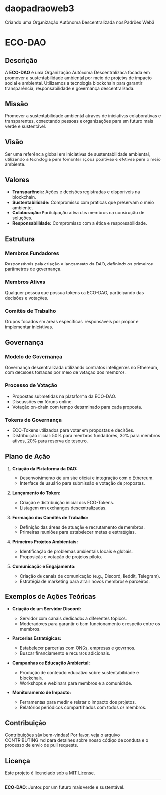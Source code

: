 # daopadraoweb3
Criando uma Organização Autônoma Descentralizada nos Padrões Web3
# ECO-DAO

## Descrição

A **ECO-DAO** é uma Organização Autônoma Descentralizada focada em promover a sustentabilidade ambiental por meio de projetos de impacto social e ambiental. Utilizamos a tecnologia blockchain para garantir transparência, responsabilidade e governança descentralizada.

## Missão

Promover a sustentabilidade ambiental através de iniciativas colaborativas e transparentes, conectando pessoas e organizações para um futuro mais verde e sustentável.

## Visão

Ser uma referência global em iniciativas de sustentabilidade ambiental, utilizando a tecnologia para fomentar ações positivas e efetivas para o meio ambiente.

## Valores

- **Transparência:** Ações e decisões registradas e disponíveis na blockchain.
- **Sustentabilidade:** Compromisso com práticas que preservam o meio ambiente.
- **Colaboração:** Participação ativa dos membros na construção de soluções.
- **Responsabilidade:** Compromisso com a ética e responsabilidade.

## Estrutura

### Membros Fundadores
Responsáveis pela criação e lançamento da DAO, definindo os primeiros parâmetros de governança.

### Membros Ativos
Qualquer pessoa que possua tokens da ECO-DAO, participando das decisões e votações.

### Comitês de Trabalho
Grupos focados em áreas específicas, responsáveis por propor e implementar iniciativas.

## Governança

### Modelo de Governança
Governança descentralizada utilizando contratos inteligentes no Ethereum, com decisões tomadas por meio de votação dos membros.

### Processo de Votação
- Propostas submetidas na plataforma da ECO-DAO.
- Discussões em fóruns online.
- Votação on-chain com tempo determinado para cada proposta.

### Tokens de Governança
- ECO-Tokens utilizados para votar em propostas e decisões.
- Distribuição inicial: 50% para membros fundadores, 30% para membros ativos, 20% para reserva de tesouro.

## Plano de Ação

1. **Criação da Plataforma da DAO:**
   - Desenvolvimento de um site oficial e integração com o Ethereum.
   - Interface de usuário para submissão e votação de propostas.

2. **Lançamento do Token:**
   - Criação e distribuição inicial dos ECO-Tokens.
   - Listagem em exchanges descentralizadas.

3. **Formação dos Comitês de Trabalho:**
   - Definição das áreas de atuação e recrutamento de membros.
   - Primeiras reuniões para estabelecer metas e estratégias.

4. **Primeiros Projetos Ambientais:**
   - Identificação de problemas ambientais locais e globais.
   - Proposição e votação de projetos piloto.

5. **Comunicação e Engajamento:**
   - Criação de canais de comunicação (e.g., Discord, Reddit, Telegram).
   - Estratégia de marketing para atrair novos membros e parceiros.

## Exemplos de Ações Teóricas

- **Criação de um Servidor Discord:**
  - Servidor com canais dedicados a diferentes tópicos.
  - Moderadores para garantir o bom funcionamento e respeito entre os membros.

- **Parcerias Estratégicas:**
  - Estabelecer parcerias com ONGs, empresas e governos.
  - Buscar financiamento e recursos adicionais.

- **Campanhas de Educação Ambiental:**
  - Produção de conteúdo educativo sobre sustentabilidade e blockchain.
  - Workshops e webinars para membros e a comunidade.

- **Monitoramento de Impacto:**
  - Ferramentas para medir e relatar o impacto dos projetos.
  - Relatórios periódicos compartilhados com todos os membros.

## Contribuição

Contribuições são bem-vindas! Por favor, veja o arquivo [CONTRIBUTING.md](CONTRIBUTING.md) para detalhes sobre nosso código de conduta e o processo de envio de pull requests.

## Licença

Este projeto é licenciado sob a [MIT License](LICENSE).

---

**ECO-DAO**: Juntos por um futuro mais verde e sustentável.
